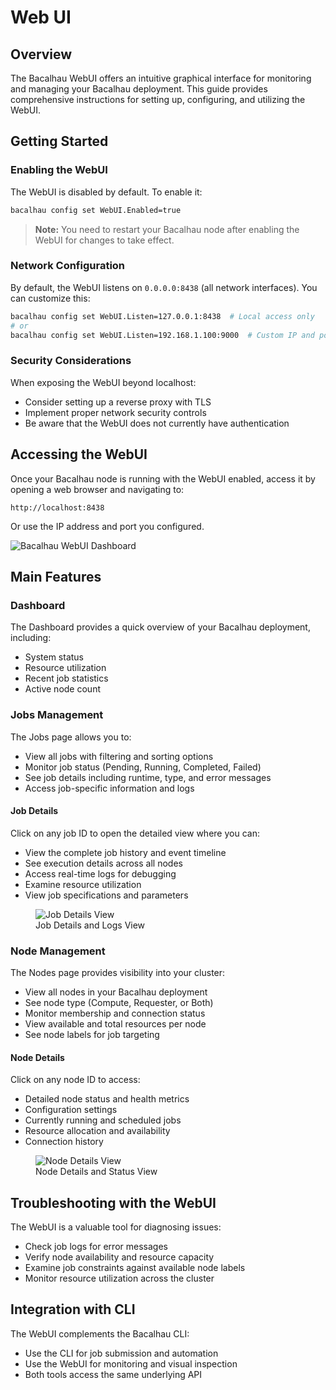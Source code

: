 # Web UI

## Overview

The Bacalhau WebUI offers an intuitive graphical interface for monitoring and managing your Bacalhau deployment. This guide provides comprehensive instructions for setting up, configuring, and utilizing the WebUI.

## Getting Started

### Enabling the WebUI

The WebUI is disabled by default. To enable it:

```bash
bacalhau config set WebUI.Enabled=true
```

> **Note:** You need to restart your Bacalhau node after enabling the WebUI for changes to take effect.

### Network Configuration

By default, the WebUI listens on `0.0.0.0:8438` (all network interfaces). You can customize this:

```bash
bacalhau config set WebUI.Listen=127.0.0.1:8438  # Local access only
# or
bacalhau config set WebUI.Listen=192.168.1.100:9000  # Custom IP and port
```

### Security Considerations

When exposing the WebUI beyond localhost:

- Consider setting up a reverse proxy with TLS
- Implement proper network security controls
- Be aware that the WebUI does not currently have authentication

## Accessing the WebUI

Once your Bacalhau node is running with the WebUI enabled, access it by opening a web browser and navigating to:

```
http://localhost:8438
```

Or use the IP address and port you configured.

![Bacalhau WebUI Dashboard](/img/webui-dashboard.png)

## Main Features

### Dashboard

The Dashboard provides a quick overview of your Bacalhau deployment, including:

- System status
- Resource utilization
- Recent job statistics
- Active node count

### Jobs Management

The Jobs page allows you to:

- View all jobs with filtering and sorting options
- Monitor job status (Pending, Running, Completed, Failed)
- See job details including runtime, type, and error messages
- Access job-specific information and logs

#### Job Details

Click on any job ID to open the detailed view where you can:

- View the complete job history and event timeline
- See execution details across all nodes
- Access real-time logs for debugging
- Examine resource utilization
- View job specifications and parameters

<figure>
  <img src="../img/webui-job-details.png" alt="Job Details View">
  <figcaption>Job Details and Logs View</figcaption>
</figure>

### Node Management

The Nodes page provides visibility into your cluster:

- View all nodes in your Bacalhau deployment
- See node type (Compute, Requester, or Both)
- Monitor membership and connection status
- View available and total resources per node
- See node labels for job targeting

#### Node Details

Click on any node ID to access:

- Detailed node status and health metrics
- Configuration settings
- Currently running and scheduled jobs
- Resource allocation and availability
- Connection history

<figure>
  <img src="../img/webui-node-details.png" alt="Node Details View">
  <figcaption>Node Details and Status View</figcaption>
</figure>

## Troubleshooting with the WebUI

The WebUI is a valuable tool for diagnosing issues:

- Check job logs for error messages
- Verify node availability and resource capacity
- Examine job constraints against available node labels
- Monitor resource utilization across the cluster

## Integration with CLI

The WebUI complements the Bacalhau CLI:

- Use the CLI for job submission and automation
- Use the WebUI for monitoring and visual inspection
- Both tools access the same underlying API